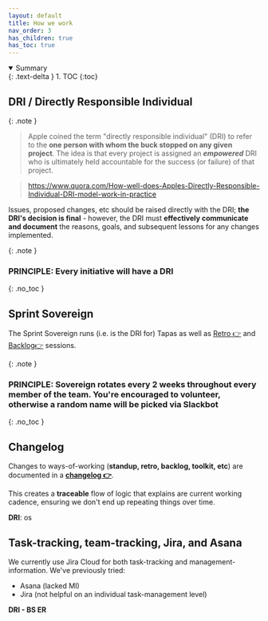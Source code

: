 ```yaml
---
layout: default
title: How we work
nav_order: 3
has_children: true
has_toc: true
---
```

<details open markdown="block">
  <summary>
    Summary
  </summary>
  {: .text-delta }
1. TOC
{:toc}
</details>

## DRI / Directly Responsible Individual

{: .note }
> Apple coined the term "directly responsible individual" (DRI) to refer to the **one person with whom the buck stopped on any given project**. The idea is that every project is assigned an ***empowered*** DRI who is ultimately held accountable for the success (or failure) of that project.

> https://www.quora.com/How-well-does-Apples-Directly-Responsible-Individual-DRI-model-work-in-practice

Issues, proposed changes, etc should be raised directly with the DRI; **the DRI's decision is final** - however, the DRI must **effectively communicate and document** the reasons, goals, and subsequent lessons for any changes implemented.

{: .note }
### PRINCIPLE: **Every initiative** will have a **DRI**
{: .no_toc }

## Sprint Sovereign

The Sprint Sovereign runs (i.e. is the DRI for) Tapas as well as [Retro 👉](https://github.com/DeloitteDigitalUK/xLab/wiki) and [Backlog👉](https://github.com/DeloitteDigitalUK/xLab/wiki) sessions.

{: .note }
### PRINCIPLE: Sovereign rotates every 2 weeks throughout every member of the team. You're encouraged to volunteer, otherwise a random name will be picked via Slackbot
{: .no_toc }

## Changelog

Changes to ways-of-working (**standup, retro, backlog, toolkit, etc**) are documented in a **[changelog 👉](https://github.com/DeloitteDigitalUK/xLab/releases)**.

This creates a **traceable** flow of logic that explains are current working cadence, ensuring we don't end up repeating things over time.

**DRI**: os

## Task-tracking, team-tracking, Jira, and Asana

We currently use Jira Cloud for both task-tracking and management-information.
We've previously tried:
* Asana (lacked MI)
* Jira (not helpful on an individual task-management level)

**DRI - BS ER**
